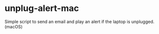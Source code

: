 # unplug-alert-mac
Simple script to send an email and play an alert if the laptop is unplugged. (macOS)
